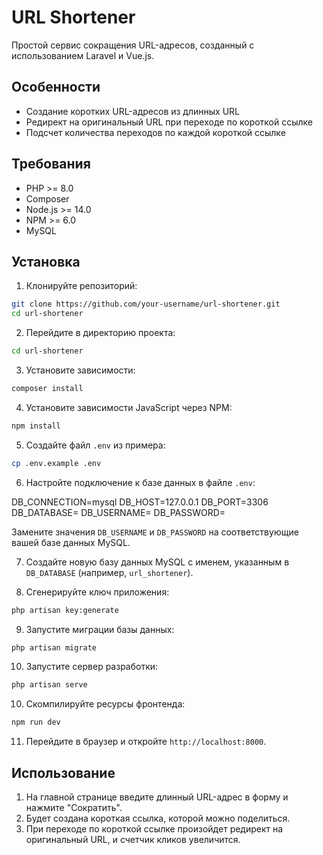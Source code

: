 # URL Shortener

Простой сервис сокращения URL-адресов, созданный с использованием Laravel и Vue.js.

## Особенности

- Создание коротких URL-адресов из длинных URL
- Редирект на оригинальный URL при переходе по короткой ссылке
- Подсчет количества переходов по каждой короткой ссылке

## Требования

- PHP >= 8.0
- Composer
- Node.js >= 14.0
- NPM >= 6.0
- MySQL

## Установка

1. Клонируйте репозиторий:

```bash
git clone https://github.com/your-username/url-shortener.git
cd url-shortener
```

2. Перейдите в директорию проекта:

```bash
cd url-shortener
```

3. Установите зависимости:

```bash
composer install
```

4. Установите зависимости JavaScript через NPM:

```bash
npm install
```

5. Создайте файл `.env` из примера:

```bash
cp .env.example .env
```

6. Настройте подключение к базе данных в файле `.env`:

DB_CONNECTION=mysql
DB_HOST=127.0.0.1
DB_PORT=3306
DB_DATABASE=
DB_USERNAME= 
DB_PASSWORD=

Замените значения `DB_USERNAME` и `DB_PASSWORD` на соответствующие вашей базе данных MySQL.

7. Создайте новую базу данных MySQL с именем, указанным в `DB_DATABASE` (например, `url_shortener`).

8. Сгенерируйте ключ приложения:

```bash
php artisan key:generate
```

9. Запустите миграции базы данных:

```bash
php artisan migrate
```

10. Запустите сервер разработки:

```bash
php artisan serve
```

10. Скомпилируйте ресурсы фронтенда:

```bash
npm run dev
```

11. Перейдите в браузер и откройте `http://localhost:8000`.

## Использование

1. На главной странице введите длинный URL-адрес в форму и нажмите "Сократить".
2. Будет создана короткая ссылка, которой можно поделиться.
3. При переходе по короткой ссылке произойдет редирект на оригинальный URL, и счетчик кликов увеличится.